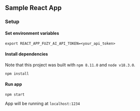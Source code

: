 ## Sample React App
### Setup
#### Set environment variables
```
export REACT_APP_FUZY_AI_API_TOKEN=<your_api_token>
```

#### Install dependencies
Note that this project was built with `npm 8.11.0` and `node v18.3.0`.
```
npm install 
```

#### Run app
```
npm start
```
App will be running at `localhost:1234`
